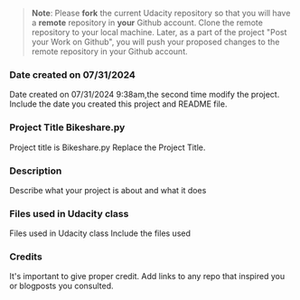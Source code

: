 >**Note**: Please **fork** the current Udacity repository so that you will have a **remote** repository in **your** Github account. Clone the remote repository to your local machine. Later, as a part of the project "Post your Work on Github", you will push your proposed changes to the remote repository in your Github account.

### Date created on 07/31/2024
Date created on 07/31/2024 9:38am,the second time modify the project.
Include the date you created this project and README file.

### Project Title Bikeshare.py
Project title is Bikeshare.py
Replace the Project Title.

### Description
Describe what your project is about and what it does

### Files used in Udacity class
Files used in Udacity class
Include the files used

### Credits
It's important to give proper credit. Add links to any repo that inspired you or blogposts you consulted.

